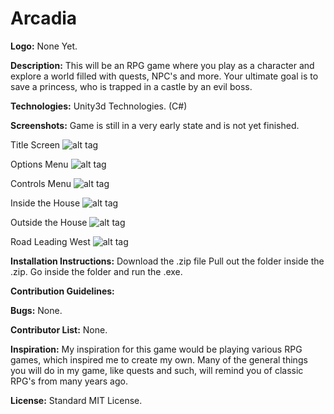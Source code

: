 # Arcadia

<b>Logo:</b>
None Yet.

<b>Description:</b>
This will be an RPG game where you play as a character and explore a world filled with quests, NPC's and more. Your ultimate goal is to save a princess, who is trapped in a castle by an evil boss.

<b>Technologies:</b>
Unity3d Technologies. (C#)

<b>Screenshots:</b>
Game is still in a very early state and is not yet finished.

Title Screen
![alt tag](http://i.imgur.com/uk6sdhZ.png)

Options Menu
![alt tag](http://i.imgur.com/XBnsRSM.png)

Controls Menu
![alt tag](http://i.imgur.com/EYM7QKT.png)

Inside the House
![alt tag](http://i.imgur.com/VWtgSQD.png)

Outside the House
![alt tag](http://i.imgur.com/yqB8S9b.png)

Road Leading West
![alt tag](http://i.imgur.com/DHzXqYM.png)

<b>Installation Instructions:</b>
Download the .zip file
Pull out the folder inside the .zip.
Go inside the folder and run the .exe.


<b>Contribution Guidelines:</b>


<b>Bugs:</b>
None.

<b>Contributor List:</b>
None.

<b>Inspiration:</b>
My inspiration for this game would be playing various RPG games, which inspired me to create my own. Many of the general things you will do in my game, like quests and such, will remind you of classic RPG's from many years ago.

<b>License:</b>
Standard MIT License.
